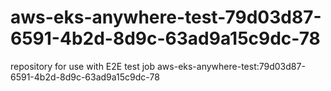 # aws-eks-anywhere-test-79d03d87-6591-4b2d-8d9c-63ad9a15c9dc-78
repository for use with E2E test job aws-eks-anywhere-test:79d03d87-6591-4b2d-8d9c-63ad9a15c9dc-78
